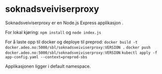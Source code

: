 # soknadsveiviserproxy

Soknadsveiviserproxy er en Node.js Express applikasjon .

For lokal kjøring:
`npm install` og
`node index.js`

For å laste opp til docker og deploye til preprod:
`docker build -t docker.adeo.no:5000/sbl/soknadsveiviserproxy:VERSION .`
`docker push docker.adeo.no:5000/sbl/soknadsveiviserproxy:VERSION`
`kubectl apply -f app-config.yaml --context=preprod-sbs`

Applikasjonen ligger i default namespace.
